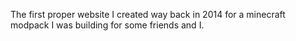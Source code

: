 The first proper website I created way back in 2014 for a minecraft modpack I was building for some friends and I.
